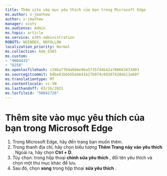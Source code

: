 ```yaml
---
title: Thêm site vào mục yêu thích của bạn trong Microsoft Edge
ms.author: v-jmathew
author: v-jmathew
manager: scotv
ms.audience: Admin
ms.topic: article
ms.service: o365-administration
ROBOTS: NOINDEX, NOFOLLOW
localization_priority: Normal
ms.collection: Adm_O365
ms.custom:
- "9004433"
- "8258"
ms.openlocfilehash: c286af7b9a6b6e96a5735f44b42a786663433d03
ms.sourcegitcommit: bdbe81bbb5beb641b27b974c69207428eb11e60f
ms.translationtype: MT
ms.contentlocale: vi-VN
ms.lasthandoff: 03/16/2021
ms.locfileid: "50841726"
---
```

# <a name="add-a-site-to-your-favorites-in-microsoft-edge"></a>Thêm site vào mục yêu thích của bạn trong Microsoft Edge

1. Trong Microsoft Edge, hãy đến trang bạn muốn thêm.
2. Trong thanh địa chỉ, hãy chọn biểu tượng **Thêm Trang này vào yêu thích** . Ngoài ra, hãy chọn **Ctrl + D**.
3. Tùy chọn: trong hộp thoại **chỉnh sửa yêu thích** , đổi tên yêu thích và chọn một thư mục khác để lưu.
4. Sau đó, chọn **xong** trong hộp thoại **sửa yêu thích** .
